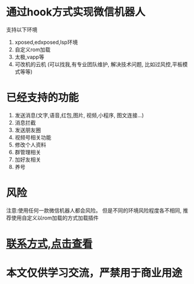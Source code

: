 # 通过hook方式实现微信机器人
支持以下环境
1. xposed,edxposed,lsp环境    
2. 自定义rom加载
3. 太极,vapp等
4. 可改机的云机 (可以找我,有专业团队维护, 解决技术问题, 比如过风控,平板模式等等)


# 已经支持的功能
1. 发送消息(文字,语音,红包,图片, 视频,小程序, 图文连接...)
2. 消息拦截
3. 发送朋友圈
4. 视频号相关功能
5. 修改个人资料
6. 群管理相关
7. 加好友相关
8. 养号



# 风险
注意:使用任何一款微信机器人都会风险。
但是不同的环境风险程度各不相同, 推荐使用自定义以rom加载的方式加载插件


# [联系方式,点击查看](https://github.com/musi66/AndroidRobot)
# 本文仅供学习交流，严禁用于商业用途
